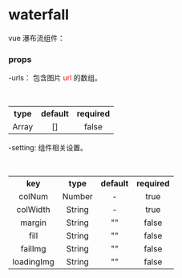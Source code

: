 # waterfall

vue 瀑布流组件：



### props

  -urls：
    包含图片 <font color="red">url</font> 的数组。

​	  <table>
​ 	  <tbody align="center">
​       <tr>
​         <th>type</th>
​         <th>default</th>
​         <th>required</th>
​       </tr>
​       <tr>
​         <td>Array</td>
​         <td>[]</td>
​         <td>false</td>
​       </tr>
​   </tbody>
​ 	</table>


  -setting: 
    组件相关设置。

​  <table>
​		<tbody align="center" size="12px">
​			<tr>
​				<th>key</th>
​				<th>type</th>
​				<th>default</th>
​				<th>required</th>
​			</tr>
​			<tr>
​				<td>colNum</td>
​				<td>Number</td>
​				<td>-</td>
​				<td>true</td>
​			</tr>
​			<tr>
​				<td>colWidth</td>
​				<td>String</td>
​				<td>-</td>
​				<td>true</td>
​			</tr>
​			<tr>
​				<td>margin</td>
​				<td>String</td>
​				<td>""</td>
​				<td>false</td>
​			</tr>
​			<tr>
​				<td>fill</td>
​				<td>String</td>
​				<td>""</td>
​				<td>false</td>
​			</tr>
​			<tr>
​				<td>failImg</td>
​				<td>String</td>
​				<td>""</td>
​				<td>false</td>
​			</tr>
​			<tr>
​				<td>loadingImg</td>
​				<td>String</td>
​				<td>""</td>
​				<td>false</td>
​			</tr>
​		</tbody>
​	</table>
